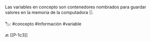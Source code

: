 Las variables en concepto son contenedores nombrados para guardar valores en la memoria de la computadora 🗄️. 

🏷️: #concepto #información #variable 

🔙 [[P-1c3]]